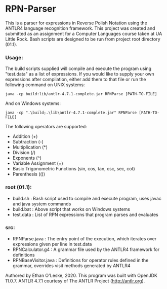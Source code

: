 # RPN-Parser

This is a parser for expressions in Reverse Polish Notation using the ANTLR4 language recognition framework. This project was created and submitted as an assignment for a Computer Languages course taken at UA Little Rock. Bash scripts are designed to be run from project root directory (01.1).

### Usage:
The build scripts supplied will compile and execute the program using "test.data" as a list of expressions. If you would like to supply your own expressions after compilation, either add them to that file or run the following command on UNIX systems:
```
java -cp build:lib/antlr-4.7.1-complete.jar RPNParse [PATH-TO-FILE]
```
And on Windows systems:
```
java -cp ".\build;.\lib\antlr-4.7.1-complete.jar" RPNParse [PATH-TO-FILE]
```

The following operators are supported:
- Addition (+)
- Subtraction (-)
- Multiplication (*)
- Division (/)
- Exponents (^)
- Variable Assignment (=)
- Basic Trigonometric Functions (sin, cos, tan, csc, sec, cot)
- Parenthesis (())

### root (01.1):
- build.sh : Bash script used to compile and execute program, uses javac and java system commands
- build.bat : Above script that works on Windows systems
- test.data : List of RPN expressions that program parses and evaluates
### src:
- RPNParse.java : The entry point of the execution, which iterates over expressions given per line in test.data
- RPNCalculator.g4 : A grammar file used by the ANTLR4 framework for definitions
- RPNBaseVisitor.java : Definitions for operator rules defined in the grammar, overrides visit methods generated by ANTLR4

Authored by Ethan O'Leske, 2020. 
This program was built with OpenJDK 11.0.7. 
ANTLR 4.7.1 courtesy of The ANTLR Project (http://antlr.org). 
